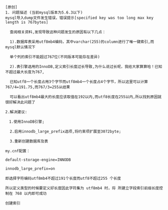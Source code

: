 <!--
author: 老A在Coding
date: 2018-08-06 
title: [原创][MySQL] specified key was too long max key length is 767bytes
tags: MySQL specified 767bytes
category: MySQL
status: publish
summary: [原创][MySQL] specified key was too long max key length is 767bytes
-->

```
[原创]
1. 问题描述 (当前mysql版本为5.6.3以下)
mysql导入dump文件发生错误，错误提示[specified key was too long max key length is 767bytes]

  查阅相关资料,发现导致这种问题发生的原因有以下几点：

  1).数据库表采用utf8mb4编码，其中varchar(255)的column进行了唯一键索引,而mysql默认情况下

  单个列的索引不能超过767位(不同版本可能存在差异)

  2).表引擎选用的InnoDB,定义索引长度过长导致,为什么说过长呢，我给大家算算哈！已知不超过最大长度为767,

  已知utf8一个长度占用3个字节而utf8mb4一个长度占4个字节，所以这里可以计算767/4=191.75,而767/3=255从结果

  可以看出utf8mb4最大的长度应该取值在192以内,而utf8长度在255以内,所以找到原因就很好解决此问题了
```
```
2.解决建议:

　1.使用InnoDB引擎;

  2.启用innodb_large_prefix选项,将约束项扩展至3072byte;

  3.重新创建数据库及表
```
```    
my.cnf配置：
    
default-storage-engine=INNODB

innodb_large_prefix=on
```

```
即选择字符编码utf8mb4不超过191个长度而utf8不超过255 个长度

所以定义类型的时候要定义好长度因此字符集为 utf8mb4 时，将 所建立字段索引前缀长度控制在 768 以内即可成功

创建索引
```